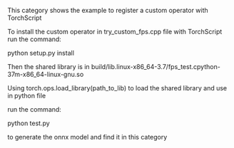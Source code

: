 This category shows the example to register a custom operator with TorchScript

To install the custom operator in try_custom_fps.cpp file with TorchScript run the command:

python setup.py install

Then the shared library is in 
build/lib.linux-x86_64-3.7/fps_test.cpython-37m-x86_64-linux-gnu.so

Using torch.ops.load_library(path_to_lib) to load the shared library and use in python file

run the command:

python test.py

to generate the onnx model and find it in this category